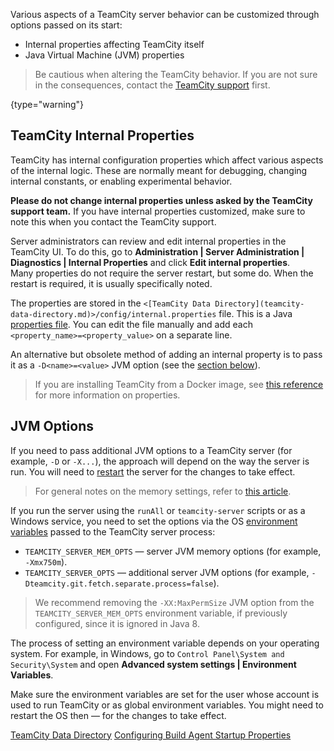 [//]: # (title: Configuring TeamCity Server Startup Properties)
[//]: # (auxiliary-id: Server Startup Properties;Configuring TeamCity Server Startup Properties)

Various aspects of a TeamCity server behavior can be customized through options passed on its start:
* Internal properties affecting TeamCity itself
* Java Virtual Machine (JVM) properties

>Be cautious when altering the TeamCity behavior. If you are not sure in the consequences, contact the [TeamCity support](feedback.md) first.
>
{type="warning"}

## TeamCity Internal Properties 

TeamCity has internal configuration properties which affect various aspects of the internal logic. These are normally meant for debugging, changing internal constants, or enabling experimental behavior.

__Please do not change internal properties unless asked by the TeamCity support team.__ If you have internal properties customized, make sure to note this when you contact the TeamCity support.

Server administrators can review and edit internal properties in the TeamCity UI. To do this, go to __Administration | Server Administration | Diagnostics | Internal Properties__ and click __Edit internal properties__.   
Many properties do not require the server restart, but some do. When the restart is required, it is usually specifically noted.

The properties are stored in the `<[TeamCity Data Directory](teamcity-data-directory.md)>/config/internal.properties` file. This is a Java [properties file](https://en.wikipedia.org/wiki/.properties). You can edit the file manually and add each `<property_name>=<property_value>` on a separate line.

An alternative but obsolete method of adding an internal property is to pass it as a `-D<name>=<value>` JVM option (see the [section below](#JVM+Options)).

>If you are installing TeamCity from a Docker image, see [this reference](https://hub.docker.com/r/jetbrains/teamcity-server/) for more information on properties.

## JVM Options

If you need to pass additional JVM options to a TeamCity server (for example, `-D` or `-X...`), the approach will depend on the way the server is run. You will need to [restart](start-teamcity-server.md) the server for the changes to take effect.

>For general notes on the memory settings, refer to [this article](configure-server-installation.md#Configure+Memory+Settings+for+TeamCity+Server).

If you run the server using the `runAll` or `teamcity-server` scripts or as a Windows service, you need to set the options via the OS [environment variables](https://en.wikipedia.org/wiki/Environment_variable) passed to the TeamCity server process:
* `TEAMCITY_SERVER_MEM_OPTS` — server JVM memory options (for example, `-Xmx750m`).
* `TEAMCITY_SERVER_OPTS` — additional server JVM options (for example, `-Dteamcity.git.fetch.separate.process=false`).

>We recommend removing the `-XX:MaxPermSize` JVM option from the `TEAMCITY_SERVER_MEM_OPTS` environment variable, if previously configured, since it is ignored in Java 8.

The process of setting an environment variable depends on your operating system. For example, in Windows, go to `Control Panel\System and Security\System` and open __Advanced system settings | Environment Variables__.

Make sure the environment variables are set for the user whose account is used to run TeamCity or as global environment variables. You might need to restart the OS then — for the changes to take effect.

<seealso>
        <category ref="concepts">
            <a href="teamcity-data-directory.md">TeamCity Data Directory</a>
        </category>
        <category ref="admin-guide">
            <a href="configuring-build-agent-startup-properties.md">Configuring Build Agent Startup Properties</a>
        </category>
</seealso>

